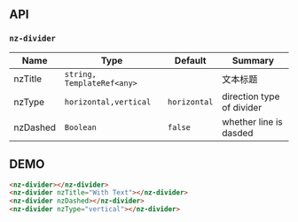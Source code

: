 ## API

### `nz-divider`

| Name    | Type           | Default  | Summary |
| ------- | ------------- | ----- | ----- |
| nzTitle | `string, TemplateRef<any>` |  | 文本标题 |
| nzType | `horizontal,vertical` | `horizontal` | direction type of divider |
| nzDashed | `Boolean` | `false` | whether line is dasded |

## DEMO

```html
<nz-divider></nz-divider>
<nz-divider nzTitle="With Text"></nz-divider>
<nz-divider nzDashed></nz-divider>
<nz-divider nzType="vertical"></nz-divider>
```
